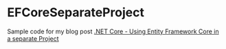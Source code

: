 # EFCoreSeparateProject

Sample code for my blog post [.NET Core - Using Entity Framework Core in a separate Project](https://www.rodrigosantosdev.com/Blog/net-core--using-entity-framework-core-in-a-separate-project)
